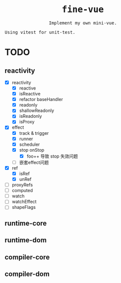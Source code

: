 <h1 align='center'>
   <samp>fine-vue</samp>
</h1>

<p align = "center">
  <samp>Implement my own mini-vue. </samp>
</p>
<samp>Using vitest for unit-test. </samp>

# TODO

## reactivity

- [x] reactivity
  - [x] reactive
  - [x] isReactive
  - [x] refactor baseHandler
  - [x] readonly
  - [x] shallowReadonly
  - [x] isReadonly
  - [x] isProxy
- [x] effect
  - [x] track & trigger
  - [x] runner 
  - [x] scheduler 
  - [x] stop onStop
    - [x] foo++ 导致 stop 失效问题
  - [ ] 嵌套effect问题
- [x] ref
  - [x] isRef
  - [x] unRef
- [ ] proxyRefs
- [ ] computed
- [ ] watch
- [ ] watchEffect
- [ ] shapeFlags 

## runtime-core

## runtime-dom

## compiler-core

## compiler-dom
